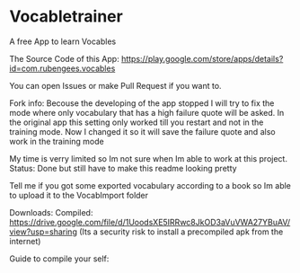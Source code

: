 # Vocabletrainer
A free App to learn Vocables 

The Source Code of this App: https://play.google.com/store/apps/details?id=com.rubengees.vocables

You can open Issues or make Pull Request if you want to. 

Fork info:
Becouse the developing of the app stopped I will try to fix 
the mode where only vocabulary that has a high failure quote will be asked.
In the original app this setting only worked till you restart and not in the training mode.
Now I changed it so it will save the failure quote and also work in the training mode

My time is verry limited so Im not sure when Im able to work at this project.
Status: Done but still have to make this readme looking pretty

Tell me if you got some exported vocabulary according to a book so Im able to upload it to the VocabImport folder

Downloads:
Compiled: https://drive.google.com/file/d/1UoodsXE5IRRwc8JkOD3aVuVWA27YBuAV/view?usp=sharing 
(Its a security risk to install a precompiled apk from the internet)

Guide to compile your self:



